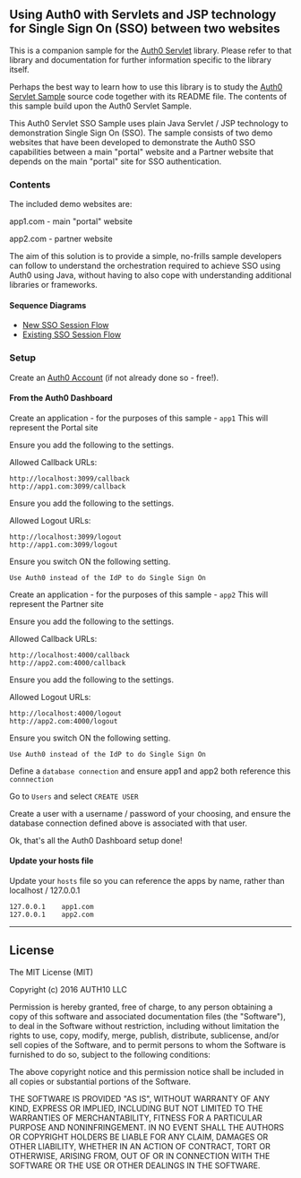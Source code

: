 ## Using Auth0 with Servlets and JSP technology for Single Sign On (SSO) between two websites

This is a companion sample for the [Auth0 Servlet](https://github.com/auth0/auth0-servlet) library.
Please refer to that library and documentation for further information specific to the library itself.

Perhaps the best way to learn how to use this library is to study the [Auth0 Servlet Sample](https://github.com/auth0-samples/auth0-servlet-sample) source code together with its README file. The contents of this sample build upon the Auth0 Servlet Sample.

This Auth0 Servlet SSO Sample uses plain Java Servlet / JSP technology to demonstration Single Sign On (SSO). The sample consists of two demo websites that have been developed to demonstrate the Auth0 SSO capabilities between a main "portal" website and a Partner website that depends on the main "portal" site for SSO authentication.

### Contents

The included demo websites are:

app1.com - main "portal" website

app2.com - partner website

The aim of this solution is to provide a simple, no-frills sample developers can follow to understand the orchestration
required to achieve SSO using Auth0 using Java, without having to also cope with understanding additional libraries or frameworks.

#### Sequence Diagrams

* [New SSO Session Flow](sequence-diagrams/new-sso-session.md)
* [Existing SSO Session Flow](sequence-diagrams/existing-sso-session.md)


### Setup

Create an [Auth0 Account](https://auth0.com) (if not already done so - free!).


#### From the Auth0 Dashboard

Create an application - for the purposes of this sample - `app1`
This will represent the Portal site

Ensure you add the following to the settings.

Allowed Callback URLs:

```
http://localhost:3099/callback
http://app1.com:3099/callback
```

Ensure you add the following to the settings.

Allowed Logout URLs:

```
http://localhost:3099/logout
http://app1.com:3099/logout
```

Ensure you switch ON the following setting.

`Use Auth0 instead of the IdP to do Single Sign On`



Create an application - for the purposes of this sample - `app2`
This will represent the Partner site

Ensure you add the following to the settings.

Allowed Callback URLs:

```
http://localhost:4000/callback
http://app2.com:4000/callback
```

Ensure you add the following to the settings.

Allowed Logout URLs:

```
http://localhost:4000/logout
http://app2.com:4000/logout
```

Ensure you switch ON the following setting.

`Use Auth0 instead of the IdP to do Single Sign On`


Define a `database connection` and ensure app1 and app2 both reference this `connnection`


Go to `Users` and select `CREATE USER`

Create a user with a username / password of your choosing, and ensure the database connection defined above is
associated with that user.


Ok, that's all the Auth0 Dashboard setup done!


#### Update your hosts file

Update your `hosts` file so you can reference the apps by name, rather than localhost / 127.0.0.1

```
127.0.0.1    app1.com
127.0.0.1    app2.com
```


---

## License

The MIT License (MIT)

Copyright (c) 2016 AUTH10 LLC

Permission is hereby granted, free of charge, to any person obtaining a copy
of this software and associated documentation files (the "Software"), to deal
in the Software without restriction, including without limitation the rights
to use, copy, modify, merge, publish, distribute, sublicense, and/or sell
copies of the Software, and to permit persons to whom the Software is
furnished to do so, subject to the following conditions:

The above copyright notice and this permission notice shall be included in
all copies or substantial portions of the Software.

THE SOFTWARE IS PROVIDED "AS IS", WITHOUT WARRANTY OF ANY KIND, EXPRESS OR
IMPLIED, INCLUDING BUT NOT LIMITED TO THE WARRANTIES OF MERCHANTABILITY,
FITNESS FOR A PARTICULAR PURPOSE AND NONINFRINGEMENT. IN NO EVENT SHALL THE
AUTHORS OR COPYRIGHT HOLDERS BE LIABLE FOR ANY CLAIM, DAMAGES OR OTHER
LIABILITY, WHETHER IN AN ACTION OF CONTRACT, TORT OR OTHERWISE, ARISING FROM,
OUT OF OR IN CONNECTION WITH THE SOFTWARE OR THE USE OR OTHER DEALINGS IN
THE SOFTWARE.
